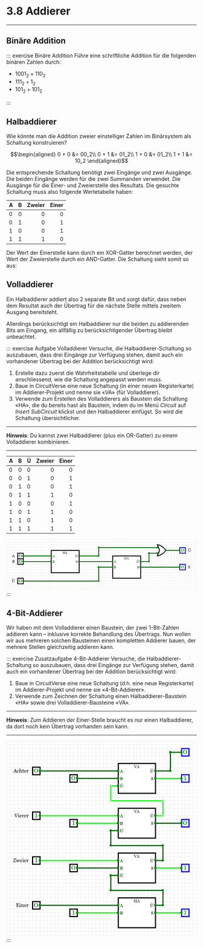 # 3.8 Addierer
---

## Binäre Addition

<VueVideo id="x7ka0QwKciA"/>

::: exercise Binäre Addition
Führe eine schriftliche Addition für die folgenden binären Zahlen durch:

- $1001_2 + 110_2$
- $111_2 + 1_2$
- $101_2 + 101_2$

:::

## Halbaddierer

Wie könnte man die Addition zweier einstelliger Zahlen im Binärsystem als Schaltung konstruieren?

$$\begin{aligned}
0 + 0 &= 00_2\\
0 + 1 &= 01_2\\
1 + 0 &= 01_2\\
1 + 1 &= 10_2
\end{aligned}$$

Die entsprechende Schaltung benötigt zwei Eingänge und zwei Ausgänge. Die beiden Eingänge werden für die zwei Summanden verwendet. Die Ausgänge für die Einer- und Zweierstelle des Resultats. Die gesuchte Schaltung muss also folgende Wertetabelle haben:

| A   | B   | Zweier | Einer |
|:--- |:--- | ------:| -----:|
| 0   | 0   |      0 |     0 |
| 0   | 1   |      0 |     1 |
| 1   | 0   |      0 |     1 |
| 1   | 1   |      1 |     0 |

Der Wert der Einerstelle kann durch ein XOR-Gatter berechnet werden, der Wert der Zweierstelle durch ein AND-Gatter. Die Schaltung sieht somit so aus:

<VueCircuit id="rothe-half-adder-vertical"/>

## Volladdierer

Ein Halbaddierer addiert also 2 separate Bit und sorgt dafür, dass neben dem Resultat auch der Übertrag für die nächste Stelle mittels zweitem Ausgang bereitsteht.

Allerdings berücksichtigt ein Halbaddierer nur die beiden zu addierenden Bits am Eingang, ein allfällig zu berücksichtigender Übertrag bleibt unbeachtet.

::: exercise Aufgabe Volladdierer
Versuche, die Halbaddierer-Schaltung so auszubauen, dass drei Eingänge zur Verfügung stehen, damit auch ein vorhandener Übertrag bei der Addition berücksichtigt wird:

1. Erstelle dazu zuerst die Wahrheitstabelle und überlege dir anschliessend, wie die Schaltung angepasst werden muss.
2. Baue in CircuitVerse eine neue Schaltung (in einer neuen Registerkarte) im Addierer-Projekt und nenne sie «VA» (für Volladdierer).
3. Verwende zum Erstellen des Volladdierers als Baustein die Schaltung «HA», die du bereits hast als Baustein, indem du im Menü _Circuit_ auf _Insert SubCircuit_ klickst und den Halbaddierer einfügst. So wird die Schaltung übersichtlicher.
***
**Hinweis**: Du kannst zwei Halbaddierer (plus ein OR-Gatter) zu einem Volladdierer kombinieren.
***
| A   | B   | Ü   | Zweier | Einer |
|:--- |:--- |:--- | ------:| -----:|
| 0   | 0   | 0   |      0 |     0 |
| 0   | 0   | 1   |      0 |     1 |
| 0   | 1   | 0   |      0 |     1 |
| 0   | 1   | 1   |      1 |     0 |
| 1   | 0   | 0   |      0 |     1 |
| 1   | 0   | 1   |      1 |     0 |
| 1   | 1   | 0   |      1 |     0 |
| 1   | 1   | 1   |      1 |     1 |

![](./cv-va.png)
:::

## 4-Bit-Addierer
Wir haben mit dem Volladdierer einen Baustein, der zwei 1-Bit-Zahlen addieren kann – inklusive korrekte Behandlung des Übertrags. Nun wollen wir aus mehreren solchen Bausteinen einen kompletten Addierer bauen, der mehrere Stellen gleichzeitig addieren kann.

::: exercise Zusatzaufgabe 4-Bit-Addierer
Versuche, die Halbaddierer-Schaltung so auszubauen, dass drei Eingänge zur Verfügung stehen, damit auch ein vorhandener Übertrag bei der Addition berücksichtigt wird:

1. Baue in CircuitVerse eine neue Schaltung (d.h. eine neue Registerkarte) im Addierer-Projekt und nenne sie «4-Bit-Addierer».
2. Verwende zum Zeichnen der Schaltung einen Halbaddierer-Baustein «HA» sowie drei Volladdierer-Bausteine «VA».
***
**Hinweis**: Zum Addieren der Einer-Stelle braucht es nur einen Halbaddierer, da dort noch kein Übertrag vorhanden sein kann.
***
![](./cv-4-bit-adder.png)
:::
